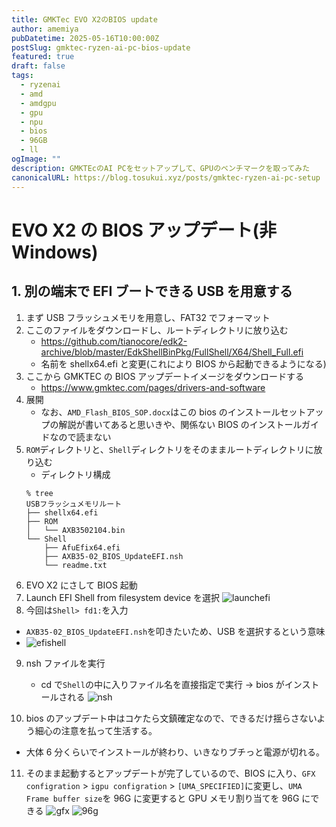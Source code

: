 ```yaml
---
title: GMKTec EVO X2のBIOS update
author: amemiya
pubDatetime: 2025-05-16T10:00:00Z
postSlug: gmktec-ryzen-ai-pc-bios-update
featured: true
draft: false
tags:
  - ryzenai
  - amd
  - amdgpu
  - gpu
  - npu
  - bios
  - 96GB
  - ll
ogImage: ""
description: GMKTEcのAI PCをセットアップして、GPUのベンチマークを取ってみた
canonicalURL: https://blog.tosukui.xyz/posts/gmktec-ryzen-ai-pc-setup
---
```


# EVO X2 の BIOS アップデート(非 Windows)

## 1. 別の端末で EFI ブートできる USB を用意する

1. まず USB フラッシュメモリを用意し、FAT32 でフォーマット
2. ここのファイルをダウンロードし、ルートディレクトリに放り込む
   - https://github.com/tianocore/edk2-archive/blob/master/EdkShellBinPkg/FullShell/X64/Shell_Full.efi
   - 名前を shellx64.efi と変更(これにより BIOS から起動できるようになる)
3. ここから GMKTEC の BIOS アップデートイメージをダウンロードする
   - https://www.gmktec.com/pages/drivers-and-software
4. 展開
   - なお、`AMD_Flash_BIOS_SOP.docx`はこの bios のインストールセットアップの解説が書いてあると思いきや、関係ない BIOS のインストールガイドなので読まない
5. `ROM`ディレクトリと、`Shell`ディレクトリをそのままルートディレクトリに放り込む
   - ディレクトリ構成
   ```
   % tree
   USBフラッシュメモリルート
   ├── shellx64.efi
   ├── ROM
   │   └── AXB3502104.bin
   └── Shell
       ├── AfuEfix64.efi
       ├── AXB35-02_BIOS_UpdateEFI.nsh
       └── readme.txt
   ```
6. EVO X2 にさして BIOS 起動
7. Launch EFI Shell from filesystem device を選択
   ![launchefi](/assets/launch_efi.png)
8. 今回は`Shell> fd1:`を入力

- `AXB35-02_BIOS_UpdateEFI.nsh`を叩きたいため、USB を選択するという意味
- ![efishell](/assets/efishell.png)

9. nsh ファイルを実行

   - cd で`Shell`の中に入りファイル名を直接指定で実行 -> bios がインストールされる
     ![nsh](/assets/nsh.png)

10. bios のアップデート中はコケたら文鎮確定なので、できるだけ揺らさないよう細心の注意を払って生活する。

- 大体 6 分くらいでインストールが終わり、いきなりブチっと電源が切れる。

11. そのまま起動するとアップデートが完了しているので、BIOS に入り、`GFX configration` > `igpu configration` > `[UMA_SPECIFIED]`に変更し、`UMA Frame buffer size`を 96G に変更すると GPU メモリ割り当てを 96G にできる
    ![gfx](/assets/gfx.png)
    ![96g](/assets/96g.png)

